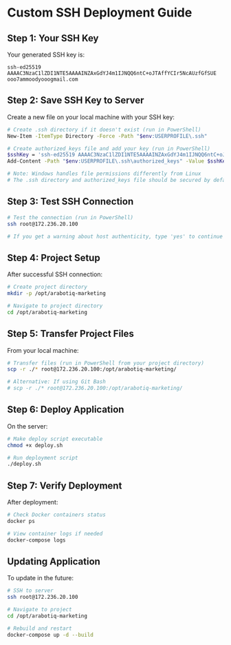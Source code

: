 # Custom SSH Deployment Guide

## Step 1: Your SSH Key
Your generated SSH key is:
```
ssh-ed25519 AAAAC3NzaC1lZDI1NTE5AAAAINZAxGdYJ4m1IJNQQ6ntC+oJTAffYCIr5NcAUzfGfSUE ooo7ammoodyooogmail.com
```

## Step 2: Save SSH Key to Server
Create a new file on your local machine with your SSH key:
```bash
# Create .ssh directory if it doesn't exist (run in PowerShell)
New-Item -ItemType Directory -Force -Path "$env:USERPROFILE\.ssh"

# Create authorized_keys file and add your key (run in PowerShell)
$sshKey = 'ssh-ed25519 AAAAC3NzaC1lZDI1NTE5AAAAINZAxGdYJ4m1IJNQQ6ntC+oJTAffYCIr5NcAUzfGfSUE ooo7ammoodyooogmail.com'
Add-Content -Path "$env:USERPROFILE\.ssh\authorized_keys" -Value $sshKey

# Note: Windows handles file permissions differently from Linux
# The .ssh directory and authorized_keys file should be secured by default
```

## Step 3: Test SSH Connection
```bash
# Test the connection (run in PowerShell)
ssh root@172.236.20.100

# If you get a warning about host authenticity, type 'yes' to continue
```

## Step 4: Project Setup
After successful SSH connection:
```bash
# Create project directory
mkdir -p /opt/arabotiq-marketing

# Navigate to project directory
cd /opt/arabotiq-marketing
```

## Step 5: Transfer Project Files
From your local machine:
```bash
# Transfer files (run in PowerShell from your project directory)
scp -r ./* root@172.236.20.100:/opt/arabotiq-marketing/

# Alternative: If using Git Bash
# scp -r ./* root@172.236.20.100:/opt/arabotiq-marketing/
```

## Step 6: Deploy Application
On the server:
```bash
# Make deploy script executable
chmod +x deploy.sh

# Run deployment script
./deploy.sh
```

## Step 7: Verify Deployment
After deployment:
```bash
# Check Docker containers status
docker ps

# View container logs if needed
docker-compose logs
```

## Updating Application
To update in the future:
```bash
# SSH to server
ssh root@172.236.20.100

# Navigate to project
cd /opt/arabotiq-marketing

# Rebuild and restart
docker-compose up -d --build
```